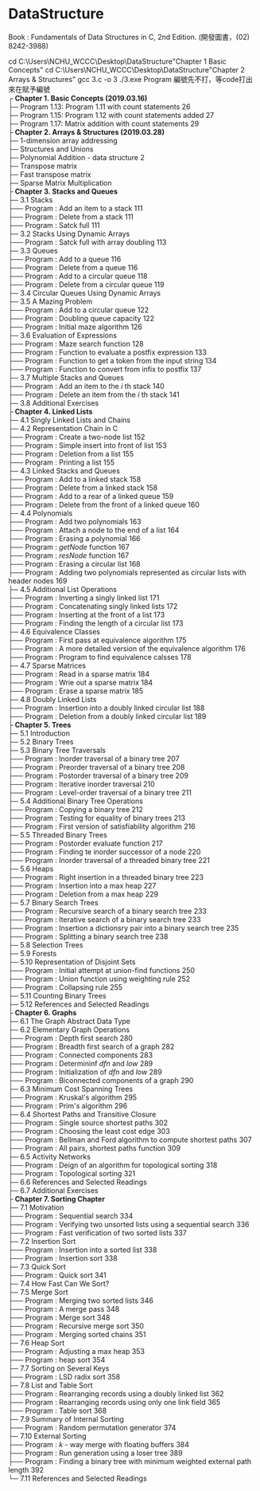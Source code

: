 # DataStructure
Book : Fundamentals of Data Structures in C, 2nd Edition. (開發圖書，(02) 8242-3988)

 cd C:\Users\NCHU_WCCC\Desktop\DataStructure\"Chapter 1 Basic Concepts"
 cd C:\Users\NCHU_WCCC\Desktop\DataStructure\"Chapter 2 Arrays & Structures"
 gcc 3.c -o 3
 ./3.exe
Program 編號先不打，等code打出來在賦予編號<br />
┌<b> Chapter 1. Basic Concepts (2019.03.16)</b><br />
├─ Program 1.13: Program 1.11 with count statements   26<br />
├─ Program 1.15: Program 1.12 with count statements added   27<br />
├─ Program 1.17: Matrix addition with count statements   29<br />
├<b> Chapter 2. Arrays & Structures (2019.03.28)</b><br />
├─ 1-dimension array addressing<br />
├─ Structures and Unions<br />
├─ Polynomial Addition - data structure 2<br />
├─ Transpose matrix<br />
├─ Fast transpose matrix<br />
├─ Sparse Matrix Multiplication<br />
├<b> Chapter 3. Stacks and Queues</b><br />
├─ 3.1 Stacks<br />
├── Program : Add an item to a stack 111<br />
├── Program : Delete from a stack 111<br />
├── Program : Satck full 111<br />
├─ 3.2 Stacks Using Dynamic Arrays<br />
├── Program : Satck full with array doubling 113<br />
├─ 3.3 Queues<br />
├── Program : Add to a queue 116<br />
├── Program : Delete from a queue 116<br />
├── Program : Add to a circular queue 118<br />
├── Program : Delete from a circular queue 119<br />
├─ 3.4 Circular Queues Using Dynamic Arrays<br />
├─ 3.5 A Mazing Problem<br />
├── Program : Add to a circular queue 122<br />
├── Program : Doubling queue capacity 122<br />
├── Program : Initial maze algorithm 126<br />
├─ 3.6 Evaluation of Expressions<br />
├── Program : Maze search function 128<br />
├── Program : Function to evaluate a postfix expression 133<br />
├── Program : Function to get a token from the input string 134<br />
├── Program : Function to convert from infix to postfix 137<br />
├─ 3.7 Multiple Stacks and Queues<br />
├── Program : Add an item to the _i_ th stack 140<br />
├── Program : Delete an item from the _i_ th stack 141<br />
├─ 3.8 Additional Exercises<br />
├<b> Chapter 4. Linked Lists</b><br />
├─ 4.1 Singly Linked Lists and Chains<br />
├─ 4.2 Representation Chain in C<br />
├── Program : Create a two-node list 152<br />
├── Program : Simple insert into front of list 153<br />
├── Program : Deletion from a list 155<br />
├── Program : Printing a list 155<br />
├─ 4.3 Linked Stacks and Queues<br />
├── Program : Add to a linked stack 158<br />
├── Program : Delete from a linked stack 158<br />
├── Program : Add to a rear of a linked queue 159<br />
├── Program : Delete from the front of a linked queue 160<br />
├─ 4.4 Polynomials<br />
├── Program : Add two polynomials 163<br />
├── Program : Attach a node to the end of a list 164<br />
├── Program : Erasing a polynomial 166<br />
├── Program : _getNode_ function 167<br />
├── Program : _resNode_ function 167<br />
├── Program : Erasing a circular list 168<br />
├── Program : Adding two polynomials represented as circular lists with header nodes 169<br />
├─ 4.5 Additional List Operations<br />
├── Program : Inverting a singly linked list 171<br />
├── Program : Concatenating singly linked lists 172<br />
├── Program : Inserting at the front of a list 173<br />
├── Program : Finding the length of a circular list 173<br />
├─ 4.6 Equivalence Classes<br />
├── Program : First pass at equivalence algorithm 175<br />
├── Program : A more detailed version of the equivalence algorithm 176<br />
├── Program : Program to find equivalence calsses 178<br />
├─ 4.7 Sparse Matrices<br />
├── Program : Read in a sparse matrix 184<br />
├── Program : Wrie out a sparse matrix 184<br />
├── Program : Erase a sparse matrix 185<br />
├─ 4.8 Doubly Linked Lists <br />
├── Program : Insertion into a doubly linked circular list 188<br />
├── Program : Deletion from a doubly linked circular list 189<br />
├<b> Chapter 5. Trees</b><br />
├─ 5.1 Introduction<br />
├─ 5.2 Binary Trees<br />
├─ 5.3 Binary Tree Traversals<br />
├── Program : Inorder traversal of a binary tree 207<br />
├── Program : Preorder traversal of a binary tree 208<br />
├── Program : Postorder traversal of a binary tree 209<br />
├── Program : Iterative inorder traversal 210<br />
├── Program : Level-order traversal of a binary tree 211<br />
├─ 5.4 Additional Binary Tree Operations<br />
├── Program : Copying a binary tree 212<br />
├── Program : Testing for equality of binary trees 213<br />
├── Program : First version of satisfiability algorithm 216<br />
├─ 5.5 Threaded Binary Trees<br />
├── Program : Postorder evaluate function 217<br />
├── Program : Finding te inorder successor of a node 220<br />
├── Program : Inorder traversal of a threaded binary tree 221<br />
├─ 5.6 Heaps<br />
├── Program : Right insertion in a threaded binary tree 223<br />
├── Program : Insertion into a max heap 227<br />
├── Program : Deletion from a max heap 229<br />
├─ 5.7 Binary Search Trees<br />
├── Program : Recursive search of a binary search tree 233<br />
├── Program : Iterative search of a binary search tree 233<br />
├── Program : Insertion a dictionsry pair into a binary search tree 235<br />
├── Program : Splitting a binary search tree 238<br />
├─ 5.8 Selection Trees<br />
├─ 5.9 Forests<br />
├─ 5.10 Representation of Disjoint Sets<br />
├── Program : Initial attempt at union-find functions 250<br />
├── Program : Union function using weighting rule 252<br />
├── Program : Collapsing rule 255<br />
├─ 5.11 Counting Binary Trees<br />
├─ 5.12 References and Selected Readings<br />
├<b> Chapter 6. Graphs</b><br />
├─ 6.1 The Graph Abstract Data Type<br />
├─ 6.2 Elementary Graph Operations<br />
├── Program : Depth first search 280<br />
├── Program : Breadth first search of a graph 282<br />
├── Program : Connected components 283<br />
├── Program : Determininf _dfn_ and _low_ 289<br />
├── Program : Initialization of _dfn_ and _low_ 289<br />
├── Program : Biconnected components of a graph 290<br />
├─ 6.3 Minimum Cost Spanning Trees<br />
├── Program : Kruskal's algorithm 295<br />
├── Program : Prim's algorithm 296<br />
├─ 6.4 Shortest Paths and Transitive Closure<br />
├── Program : Single source shortest paths 302<br />
├── Program : Choosing the least cost edge 303<br />
├── Program : Bellman and Ford algorithm to compute shortest paths 307<br />
├── Program : All pairs, shortest paths function 309<br />
├─ 6.5 Activity Networks<br />
├── Program : Deign of an algorithm for topological sorting 318<br />
├── Program : Topological sorting 321<br />
├─ 6.6 References and Selected Readings<br />
├─ 6.7 Additional Exercises<br />
├<b> Chapter 7. Sorting Chapter</b><br />
├─ 7.1 Motivation<br />
├── Program : Sequential search 334<br />
├── Program : Verifying two unsorted lists using a sequential search 336<br />
├── Program : Fast verification of two sorted lists 337<br />
├─ 7.2 Insertion Sort<br />
├── Program : Insertion into a sorted list 338<br />
├── Program : Insertion sort 338<br />
├─ 7.3 Quick Sort<br />
├── Program : Quick sort 341<br />
├─ 7.4 How Fast Can We Sort?<br />
├─ 7.5 Merge Sort<br />
├── Program : Merging two sorted lists 346<br />
├── Program : A merge pass 348<br />
├── Program : Merge sort 348<br />
├── Program : Recursive merge sort 350<br />
├── Program : Merging sorted chains 351<br />
├─ 7.6 Heap Sort<br />
├── Program : Adjusting a max heap 353<br />
├── Program : heap sort 354<br />
├─ 7.7 Sorting on Several Keys<br />
├── Program : LSD radix sort 358<br />
├─ 7.8 List and Table Sort<br />
├── Program : Rearranging records using a doubly linked list 362<br />
├── Program : Rearranging records using only one link field 365<br />
├── Program : Table sort 368<br />
├─ 7.9 Summary of Internal Sorting<br />
├── Program : Random permutation generator 374<br />
├─ 7.10 External Sorting<br />
├── Program : _k_ - way merge with floating buffers 384<br />
├── Program : Run generation using a loser tree 389<br />
├── Program : Finding a binary tree with minimum weighted external path length 392<br />
└─ 7.11 References and Selected Readings<br />